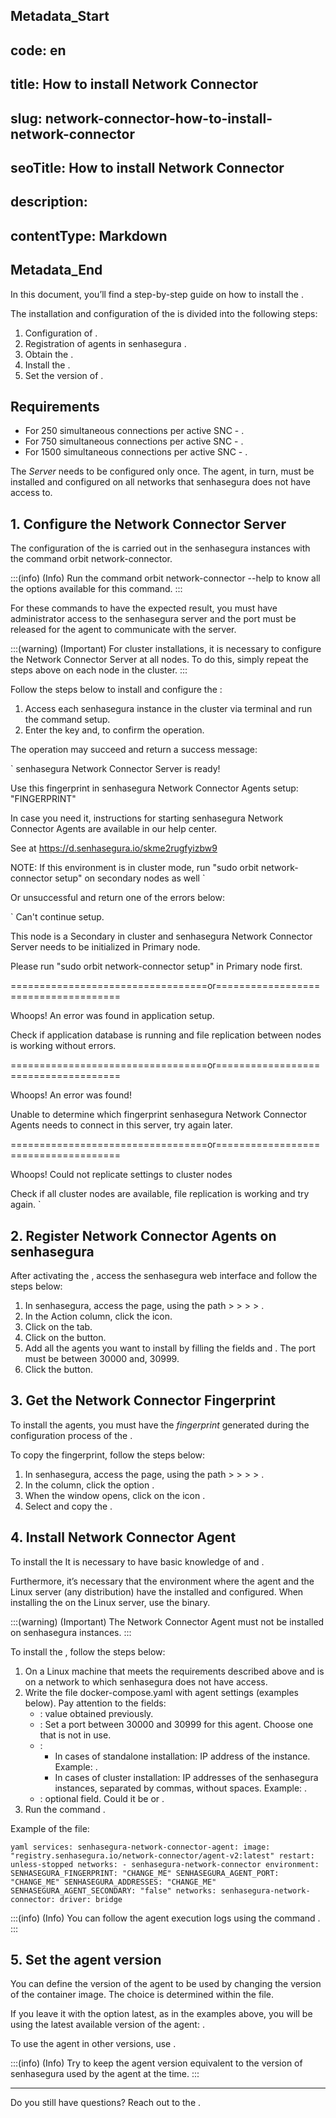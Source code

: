 ## Metadata_Start 
## code: en
## title: How to install Network Connector 
## slug: network-connector-how-to-install-network-connector 
## seoTitle: How to install Network Connector 
## description:  
## contentType: Markdown 
## Metadata_End

In this document, you’ll find a step-by-step guide on how to install the .

The installation and configuration of the  is divided into the following steps:

1. Configuration of .
2. Registration of agents in senhasegura .
3. Obtain the .
4. Install the .
5. Set the version of .

## Requirements

* For 250 simultaneous connections per active SNC - .
* For 750 simultaneous connections per active SNC - .
* For 1500 simultaneous connections per active SNC - .

The *Server* needs to be configured only once. The agent, in turn, must be installed and configured on all networks that senhasegura does not have access to.

## 1. Configure the Network Connector Server

The configuration of the  is carried out in the senhasegura instances with the command orbit network-connector.

:::(info) (Info) 
Run the command orbit network-connector --help to know all the options available for this command. 
:::

For these commands to have the expected result, you must have administrator access  to the senhasegura server and the port  must be released for the agent to communicate with the server.

:::(warning) (Important) 
For cluster installations, it is necessary to configure the Network Connector Server at all nodes. To do this, simply repeat the steps above on each node in the cluster. 
:::

Follow the steps below to install and configure the :

1. Access each senhasegura instance in the cluster via terminal and run the command  setup.
2. Enter the key and, to confirm the operation.

The operation may succeed and return a success message:

`
senhasegura Network Connector Server is ready!

Use this fingerprint in senhasegura Network Connector Agents setup: "FINGERPRINT"

In case you need it, instructions for starting senhasegura Network Connector Agents are available in our help center.

See at https://d.senhasegura.io/skme2rugfyizbw9

NOTE: If this environment is in cluster mode, run "sudo orbit network-connector setup" on secondary nodes as well
`

Or unsuccessful and return one of the errors below:

`
Can't continue setup.

This node is a Secondary in cluster and senhasegura Network Connector Server needs to be initialized in Primary node.

Please run "sudo orbit network-connector setup" in Primary node first.

==================================or=====================================

Whoops! An error was found in application setup.

Check if application database is running and file replication between nodes is working without errors.

==================================or=====================================

Whoops! An error was found!

Unable to determine which fingerprint senhasegura Network Connector Agents needs to connect in this server, try again later.

==================================or=====================================
 
Whoops! Could not replicate settings to cluster nodes

Check if all cluster nodes are available, file replication is working and try again.
`

## 2. Register Network Connector Agents on senhasegura

After activating the , access the senhasegura web interface and follow the steps below:

1. In senhasegura, access the  page, using the path  >  >  >  > .
2. In the Action column, click the  icon.
3. Click on the  tab.
4. Click on the  button.
5. Add all the agents you want to install by filling the fields  and . The port must be between 30000 and, 30999.
6. Click the  button.

## 3. Get the Network Connector Fingerprint

To install the agents, you must have the *fingerprint* generated during the configuration process of the .

To copy the fingerprint, follow the steps below:

1. In senhasegura, access the  page, using the path  >  >  >  > .
2. In the  column, click the option .
3. When the window opens, click on the icon .
5. Select and copy the .

## 4. Install Network Connector Agent

To install the  It is necessary to have basic knowledge of  and .

Furthermore, it’s necessary that the environment where the agent and the Linux server (any distribution) have the  installed and configured. When installing the  on the Linux server, use the  binary.

:::(warning) (Important) 
The Network Connector Agent must not be installed on senhasegura instances. 
:::

To install the , follow the steps below:

1. On a Linux machine that meets the requirements described above and is on a network to which senhasegura does not have access.
2. Write the file docker-compose.yaml with agent settings (examples below). Pay attention to the fields:
	* : value obtained previously.
	* : Set a port between 30000 and 30999 for this agent. Choose one that is not in use.
	* :
		- In cases of standalone installation: IP address of the instance. Example: .
		- In cases of cluster installation: IP addresses of the senhasegura instances, separated by commas, without spaces. Example: .
	* : optional field. Could it be  or .
3. Run the command .

Example of the  file:

`yaml
services:
 senhasegura-network-connector-agent:
   image: "registry.senhasegura.io/network-connector/agent-v2:latest"
   restart: unless-stopped
   networks:
    - senhasegura-network-connector
   environment:
    SENHASEGURA_FINGERPRINT: "CHANGE_ME"
    SENHASEGURA_AGENT_PORT: "CHANGE_ME"
    SENHASEGURA_ADDRESSES: "CHANGE_ME"
    SENHASEGURA_AGENT_SECONDARY: "false"
networks:
 senhasegura-network-connector:
   driver: bridge
`

:::(info) (Info) 
You can follow the agent execution logs using the command . 
:::

## 5. Set the agent version

You can define the version of the agent to be used by changing the version of the container image. The choice is determined within the  file.

If you leave it with the option latest, as in the examples above, you will be using the latest available version of the agent: .

To use the agent in other versions, use .

:::(info) (Info) 
Try to keep the agent version equivalent to the version of senhasegura used by the agent at the time. 
:::

---

Do you still have questions? Reach out to the .